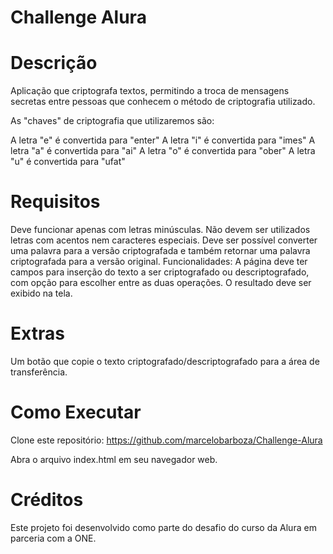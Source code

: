 # Challenge Alura

# Descrição
Aplicação que criptografa textos, permitindo a troca de mensagens secretas entre pessoas que conhecem o método de criptografia utilizado.

As "chaves" de criptografia que utilizaremos são:

A letra "e" é convertida para "enter"
A letra "i" é convertida para "imes"
A letra "a" é convertida para "ai"
A letra "o" é convertida para "ober"
A letra "u" é convertida para "ufat"

# Requisitos
Deve funcionar apenas com letras minúsculas.
Não devem ser utilizados letras com acentos nem caracteres especiais.
Deve ser possível converter uma palavra para a versão criptografada e também retornar uma palavra criptografada para a versão original.
Funcionalidades:
A página deve ter campos para inserção do texto a ser criptografado ou descriptografado, com opção para escolher entre as duas operações.
O resultado deve ser exibido na tela.

# Extras
Um botão que copie o texto criptografado/descriptografado para a área de transferência.

# Como Executar
Clone este repositório:
https://github.com/marcelobarboza/Challenge-Alura

Abra o arquivo index.html em seu navegador web.

# Créditos
Este projeto foi desenvolvido como parte do desafio do curso da Alura em parceria com a ONE.
